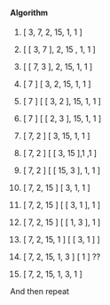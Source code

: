#### Algorithm

1.  [ 3, 7, 2, 15, 1, 1 ]
2.  [ [ 3, 7 ], 2, 15 , 1, 1 ]
3.  [ [ 7, 3 ], 2, 15, 1, 1 ]

4.  [ 7 ]    [ 3, 2, 15, 1, 1 ]
5.  [ 7 ]    [ [ 3, 2 ], 15, 1, 1 ]
6.  [ 7 ]    [ [ 2, 3 ], 15, 1, 1 ]

7.  [ 7, 2 ]    [ 3, 15, 1, 1 ]
8.  [ 7, 2 ]    [ [ 3, 15 ],1 ,1 ]
9.  [ 7, 2 ]    [ [ 15, 3 ], 1, 1 ]

10. [ 7, 2, 15 ]    [ 3, 1, 1 ]
11. [ 7, 2, 15 ]    [ [ 3, 1 ], 1 ]
12. [ 7, 2, 15 ]    [ [ 1, 3 ], 1 ]

13. [ 7, 2, 15, 1 ]    [ [ 3, 1 ] ]
14. [ 7, 2, 15, 1, 3 ]    [ 1 ]      ??
15. [ 7, 2, 15, 1, 3, 1 ]

And then repeat